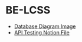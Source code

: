 # BE-LCSS

* [Database Diagram Image](https://drive.google.com/file/d/1uK4dYtk1P33AE8eiKf0p2vXgak33H4uF/view?usp=sharing)
* [API Testing Notion File](https://www.notion.so/lamdwzrd/API-Testing-0d44425e2e934fa4abb39202634d9b91)
